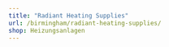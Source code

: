 ```yaml
---
title: "Radiant Heating Supplies"
url: /birmingham/radiant-heating-supplies/
shop: Heizungsanlagen
---
```


